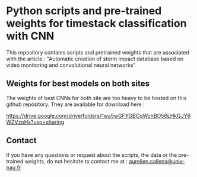 # Python scripts and pre-trained weights for timestack classification with CNN 

This repository contains scripts and pretrained weights that are associated with the article : "Automatic creation of storm impact database based on video monitoring and convolutional neural networks"

## Weights for best models on both sites

The weights of best CNNs for both site are too heavy to be hosted on this github repository. They are available for download here : 

https://drive.google.com/drive/folders/1wa5wGFYGBCqWchBO56LHkGJY6WZVzoHx?usp=sharing

## Contact

If you have any questions or request about the scripts, the data or the pre-trained weights, do not hesitate to contact me at : aurelien.callens@univ-pau.fr
